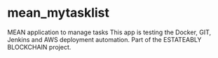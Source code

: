 # mean_mytasklist
MEAN application to manage tasks
This app is testing the Docker, GIT, Jenkins and AWS deployment automation.
Part of the ESTATEABLY BLOCKCHAIN project.
